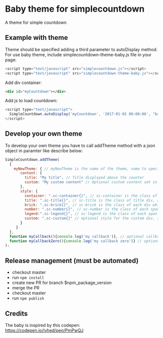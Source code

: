 # Baby theme for simplecountdown
A theme for simple countdown

## Example with theme
Theme should be specified adding a third parameter to autoDisplay method. For use baby theme, include simplecountdown-theme-baby.js file in your page:
```javascript
<script type="text/javascript" src="simplecountdown.js"></script>
<script type="text/javascript" src="simplecountdown-theme-baby.js"></script>
```

Add div container:
```HTML
<div id="myCountdown"></div>
```

Add js to load countdown:
```javascript
<script type="text/javascript">
  SimpleCountdown.autoDisplay('myCountdown', '2017-01-01 00:00:00', "baby");
</script>
```

## Develop your own theme
To develop your own theme you have to call addTheme method with a json object in paramter like describe below:
```javascript
SimpleCountdown.addTheme(
  {
    myNewTheme: { // myNewTheme is the name of the theme, name to specify in method autoDisplay in third parameter
       content: {
         title: "My title", // Title displayed above the counter
         custom: "My custom content" // Optional custom content set in a div with class='sc-custom', if this properties is not set the content of the div is empty
       },
       style: {
         container: ".sc-container{}", // sc-container is the class of countdown container
         title: ".sc-title{}", // sc-title is the class of title div, add your css here to customize title
         brick: ".sc-brick{}", // sc-brick is the class of each div which contains number and legend
         number: ".sc-number{}", // sc-number is the class of each span in which numbers are displayed
         legend:".sc-legend{}", // sc-legend is the class of each span in which legend (day, hour, minute, second) is displayed
         custom: ".sc-custom{}" // optional style for the custom div, sc-custom is the class of custom div which display the custom content (myNewTheme.content.custom)
       }
     }
  },
  function myCallback(){console.log('my callback')}, // optional callback called after the theme css application, this callback has no parameter and must be set in second parameter of addTheme function
  function myCallbackZero(){console.log('my callback zero')} // optional callback called when time is over, this callback has no parameter and must be set in third parameter of addTheme function
);
```

## Release management (must be automated)
- checkout master
- run `npm install`
- create new PR for branch $npm_package_version
- merge the PR
- checkout master
- run `npm publish`

## Credits
The baby is inspired by this codepen: https://codepen.io/ivhed/pen/PmPwQJ
